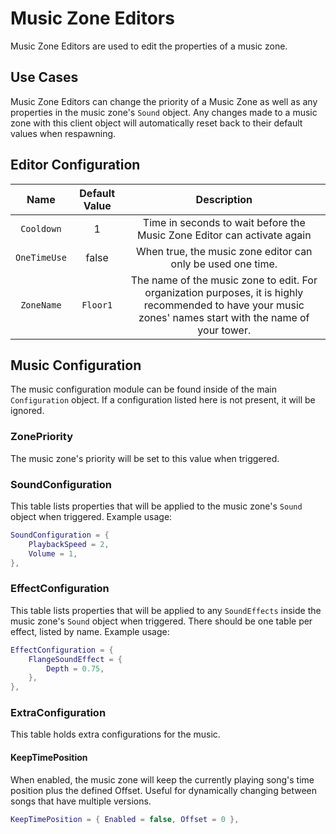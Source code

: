 # Music Zone Editors

Music Zone Editors are used to edit the properties of a music zone.

## Use Cases

Music Zone Editors can change the priority of a Music Zone as well as any properties in the music zone's `Sound` object. Any changes made to a music zone with this client object will automatically reset back to their default values when respawning.

## Editor Configuration

| Name | Default Value | Description
|:-----:|:-----:|:-----:
| `Cooldown` | 1 | Time in seconds to wait before the Music Zone Editor can activate again
| `OneTimeUse` | false | When true, the music zone editor can only be used one time.
| `ZoneName` | `Floor1` | The name of the music zone to edit. For organization purposes, it is highly recommended to have your music zones' names start with the name of your tower.

## Music Configuration

The music configuration module can be found inside of the main `Configuration` object. If a configuration listed here is not present, it will be ignored.

### ZonePriority

The music zone's priority will be set to this value when triggered.

### SoundConfiguration

This table lists properties that will be applied to the music zone's `Sound` object when triggered.
Example usage:

```lua
SoundConfiguration = {
    PlaybackSpeed = 2,
    Volume = 1,
},
```

### EffectConfiguration

This table lists properties that will be applied to any `SoundEffects` inside the music zone's `Sound` object when triggered. There should be one table per effect, listed by name.
Example usage:

```lua
EffectConfiguration = {
    FlangeSoundEffect = {
        Depth = 0.75,
    },
},
```

### ExtraConfiguration

This table holds extra configurations for the music.

#### KeepTimePosition

When enabled, the music zone will keep the currently playing song's time position plus the defined Offset. Useful for dynamically changing between songs that have multiple versions.

```lua
KeepTimePosition = { Enabled = false, Offset = 0 },
```
